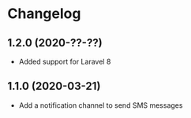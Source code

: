 # Changelog

## 1.2.0 (2020-??-??)

- Added support for Laravel 8

## 1.1.0 (2020-03-21)

- Add a notification channel to send SMS messages
